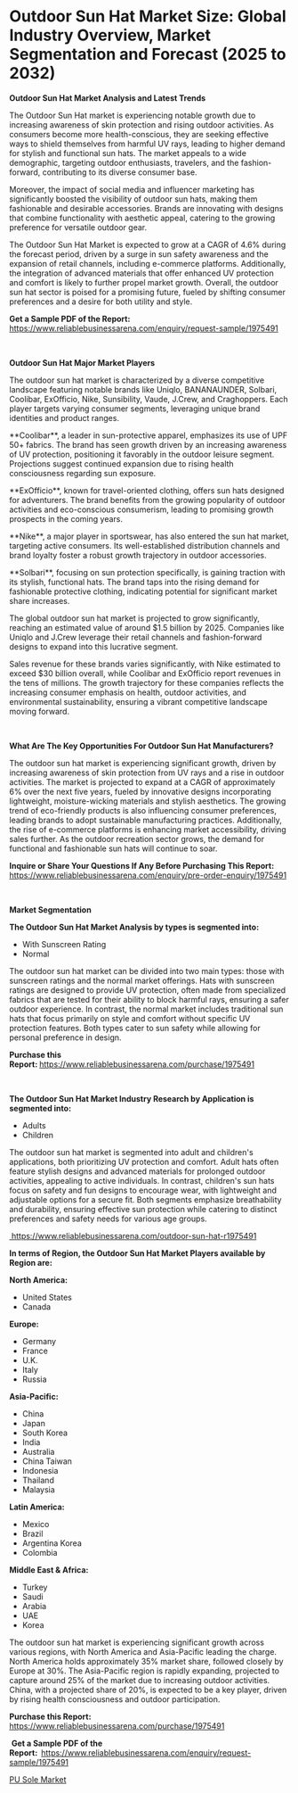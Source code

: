 <p><h1>Outdoor Sun Hat Market Size: Global Industry Overview, Market Segmentation and Forecast (2025 to 2032)</h1></p><p><strong>Outdoor Sun Hat Market Analysis and Latest Trends</strong></p>
<p><p>The Outdoor Sun Hat market is experiencing notable growth due to increasing awareness of skin protection and rising outdoor activities. As consumers become more health-conscious, they are seeking effective ways to shield themselves from harmful UV rays, leading to higher demand for stylish and functional sun hats. The market appeals to a wide demographic, targeting outdoor enthusiasts, travelers, and the fashion-forward, contributing to its diverse consumer base.</p><p>Moreover, the impact of social media and influencer marketing has significantly boosted the visibility of outdoor sun hats, making them fashionable and desirable accessories. Brands are innovating with designs that combine functionality with aesthetic appeal, catering to the growing preference for versatile outdoor gear.</p><p>The Outdoor Sun Hat Market is expected to grow at a CAGR of 4.6% during the forecast period, driven by a surge in sun safety awareness and the expansion of retail channels, including e-commerce platforms. Additionally, the integration of advanced materials that offer enhanced UV protection and comfort is likely to further propel market growth. Overall, the outdoor sun hat sector is poised for a promising future, fueled by shifting consumer preferences and a desire for both utility and style.</p></p>
<p><strong>Get a Sample PDF of the Report:&nbsp;</strong> <a href="https://www.reliablebusinessarena.com/enquiry/request-sample/1975491?utm_campaign=3292&utm_medium=2&utm_source=Github&utm_content=ia&utm_term=05042025&utm_id=outdoor-sun-hat">https://www.reliablebusinessarena.com/enquiry/request-sample/1975491</a></p>
<p>&nbsp;</p>
<p><strong>Outdoor Sun Hat Major Market Players</strong></p>
<p><p>The outdoor sun hat market is characterized by a diverse competitive landscape featuring notable brands like Uniqlo, BANANAUNDER, Solbari, Coolibar, ExOfficio, Nike, Sunsibility, Vaude, J.Crew, and Craghoppers. Each player targets varying consumer segments, leveraging unique brand identities and product ranges.</p><p>**Coolibar**, a leader in sun-protective apparel, emphasizes its use of UPF 50+ fabrics. The brand has seen growth driven by an increasing awareness of UV protection, positioning it favorably in the outdoor leisure segment. Projections suggest continued expansion due to rising health consciousness regarding sun exposure.</p><p>**ExOfficio**, known for travel-oriented clothing, offers sun hats designed for adventurers. The brand benefits from the growing popularity of outdoor activities and eco-conscious consumerism, leading to promising growth prospects in the coming years.</p><p>**Nike**, a major player in sportswear, has also entered the sun hat market, targeting active consumers. Its well-established distribution channels and brand loyalty foster a robust growth trajectory in outdoor accessories.</p><p>**Solbari**, focusing on sun protection specifically, is gaining traction with its stylish, functional hats. The brand taps into the rising demand for fashionable protective clothing, indicating potential for significant market share increases.</p><p>The global outdoor sun hat market is projected to grow significantly, reaching an estimated value of around $1.5 billion by 2025. Companies like Uniqlo and J.Crew leverage their retail channels and fashion-forward designs to expand into this lucrative segment.</p><p>Sales revenue for these brands varies significantly, with Nike estimated to exceed $30 billion overall, while Coolibar and ExOfficio report revenues in the tens of millions. The growth trajectory for these companies reflects the increasing consumer emphasis on health, outdoor activities, and environmental sustainability, ensuring a vibrant competitive landscape moving forward.</p></p>
<p>&nbsp;</p>
<p><strong>What Are The Key Opportunities For Outdoor Sun Hat Manufacturers?</strong></p>
<p><p>The outdoor sun hat market is experiencing significant growth, driven by increasing awareness of skin protection from UV rays and a rise in outdoor activities. The market is projected to expand at a CAGR of approximately 6% over the next five years, fueled by innovative designs incorporating lightweight, moisture-wicking materials and stylish aesthetics. The growing trend of eco-friendly products is also influencing consumer preferences, leading brands to adopt sustainable manufacturing practices. Additionally, the rise of e-commerce platforms is enhancing market accessibility, driving sales further. As the outdoor recreation sector grows, the demand for functional and fashionable sun hats will continue to soar.</p></p>
<p><strong>Inquire or Share Your Questions If Any Before Purchasing This Report:</strong> <a href="https://www.reliablebusinessarena.com/enquiry/pre-order-enquiry/1975491?utm_campaign=3292&utm_medium=2&utm_source=Github&utm_content=ia&utm_term=05042025&utm_id=outdoor-sun-hat">https://www.reliablebusinessarena.com/enquiry/pre-order-enquiry/1975491</a></p>
<p>&nbsp;</p>
<p><strong>Market Segmentation</strong></p>
<p><strong>The Outdoor Sun Hat Market Analysis by types is segmented into:</strong></p>
<p><ul><li>With Sunscreen Rating</li><li>Normal</li></ul></p>
<p><p>The outdoor sun hat market can be divided into two main types: those with sunscreen ratings and the normal market offerings. Hats with sunscreen ratings are designed to provide UV protection, often made from specialized fabrics that are tested for their ability to block harmful rays, ensuring a safer outdoor experience. In contrast, the normal market includes traditional sun hats that focus primarily on style and comfort without specific UV protection features. Both types cater to sun safety while allowing for personal preference in design.</p></p>
<p><strong>Purchase this Report:&nbsp;</strong><a href="https://www.reliablebusinessarena.com/purchase/1975491?utm_campaign=3292&utm_medium=2&utm_source=Github&utm_content=ia&utm_term=05042025&utm_id=outdoor-sun-hat">https://www.reliablebusinessarena.com/purchase/1975491</a></p>
<p>&nbsp;</p>
<p><strong>The Outdoor Sun Hat Market Industry Research by Application is segmented into:</strong></p>
<p><ul><li>Adults</li><li>Children</li></ul></p>
<p><p>The outdoor sun hat market is segmented into adult and children's applications, both prioritizing UV protection and comfort. Adult hats often feature stylish designs and advanced materials for prolonged outdoor activities, appealing to active individuals. In contrast, children's sun hats focus on safety and fun designs to encourage wear, with lightweight and adjustable options for a secure fit. Both segments emphasize breathability and durability, ensuring effective sun protection while catering to distinct preferences and safety needs for various age groups.</p></p>
<p><a href="https://www.reliablebusinessarena.com/outdoor-sun-hat-r1975491?utm_campaign=3292&utm_medium=2&utm_source=Github&utm_content=ia&utm_term=05042025&utm_id=outdoor-sun-hat">&nbsp;https://www.reliablebusinessarena.com/outdoor-sun-hat-r1975491</a></p>
<p><strong>In terms of Region, the Outdoor Sun Hat Market Players available by Region are:</strong></p>
<p>
    <p> <strong> North America: </strong>
        <ul>
            <li>United States</li>
            <li>Canada</li>
        </ul>
        </p> 
    <p> <strong> Europe: </strong>
        <ul>
            <li>Germany</li>
            <li>France</li>
            <li>U.K.</li>
            <li>Italy</li>
            <li>Russia</li>
        </ul>
        </p> 
    <p> <strong> Asia-Pacific: </strong>
        <ul>
            <li>China</li>
            <li>Japan</li>
            <li>South Korea</li>
            <li>India</li>
            <li>Australia</li>
            <li>China Taiwan</li>
            <li>Indonesia</li>
            <li>Thailand</li>
            <li>Malaysia</li>
        </ul>
        </p> 
    <p> <strong> Latin America: </strong>
        <ul>
            <li>Mexico</li>
            <li>Brazil</li>
            <li>Argentina Korea</li>
            <li>Colombia</li>
        </ul>
        </p> 
    <p> <strong> Middle East & Africa: </strong>
        <ul>
            <li>Turkey</li>
            <li>Saudi</li>
            <li>Arabia</li>
            <li>UAE</li>
            <li>Korea</li>
        </ul>
    </p>
    </p>
<p><p>The outdoor sun hat market is experiencing significant growth across various regions, with North America and Asia-Pacific leading the charge. North America holds approximately 35% market share, followed closely by Europe at 30%. The Asia-Pacific region is rapidly expanding, projected to capture around 25% of the market due to increasing outdoor activities. China, with a projected share of 20%, is expected to be a key player, driven by rising health consciousness and outdoor participation.</p></p>
<p><strong>Purchase this Report: </strong><a href="https://www.reliablebusinessarena.com/purchase/1975491?utm_campaign=3292&utm_medium=2&utm_source=Github&utm_content=ia&utm_term=05042025&utm_id=outdoor-sun-hat">https://www.reliablebusinessarena.com/purchase/1975491</a></p>
<p>&nbsp;<strong>Get a Sample PDF of the Report:&nbsp;&nbsp;</strong><a href="https://www.reliablebusinessarena.com/enquiry/request-sample/1975491?utm_campaign=3292&utm_medium=2&utm_source=Github&utm_content=ia&utm_term=05042025&utm_id=outdoor-sun-hat">https://www.reliablebusinessarena.com/enquiry/request-sample/1975491</a></p>
<p><strong></strong></p>
<p><p><a href="https://github.com/lefiobakali/Market-Research-Report-List-1/blob/main/pu-sole-market.md?utm_campaign=3292&utm_medium=2&utm_source=Github&utm_content=ia&utm_term=05042025&utm_id=outdoor-sun-hat">PU Sole Market</a></p></p>